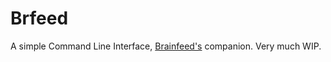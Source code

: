 # Brfeed

A simple Command Line Interface, [Brainfeed's](https://github.com/lmenou/brainfeed) companion.
Very much WIP.

